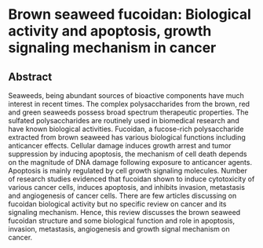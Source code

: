 # Brown seaweed fucoidan: Biological activity and apoptosis, growth signaling mechanism in cancer

## Abstract

Seaweeds, being abundant sources of bioactive components have much interest in recent times. The complex polysaccharides from the brown, red and green seaweeds possess broad spectrum therapeutic properties. The sulfated polysaccharides are routinely used in biomedical research and have known biological activities. Fucoidan, a fucose-rich polysaccharide extracted from brown seaweed has various biological functions including anticancer effects. Cellular damage induces growth arrest and tumor suppression by inducing apoptosis, the mechanism of cell death depends on the magnitude of DNA damage following exposure to anticancer agents. Apoptosis is mainly regulated by cell growth signaling molecules. Number of research studies evidenced that fucoidan shown to induce cytotoxicity of various cancer cells, induces apoptosis, and inhibits invasion, metastasis and angiogenesis of cancer cells. There are few articles discussing on fucoidan biological activity but no specific review on cancer and its signaling mechanism. Hence, this review discusses the brown seaweed fucoidan structure and some biological function and role in apoptosis, invasion, metastasis, angiogenesis and growth signal mechanism on cancer.